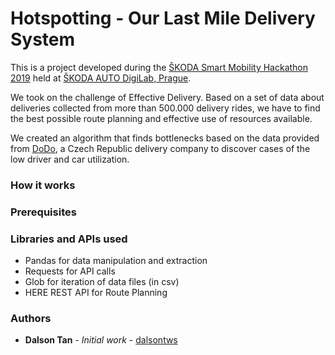 # Hotspotting - Our Last Mile Delivery System

This is a project developed during the [ŠKODA Smart Mobility Hackathon 2019](https://www.ceehacks.com/smhprague2019/) held at [ŠKODA AUTO DigiLab, Prague](https://skodaautodigilab.com/). 

We took on the challenge of Effective Delivery.
Based on a set of data about deliveries collected from more than 500.000 delivery rides, we have to find the best possible route planning and effective use of resources available. 

We created an algorithm that finds bottlenecks based on the data provided from [DoDo](https://idodo.cz/en/for-partners-2/), a Czech Republic delivery company to discover cases of the low driver and car utilization.

### How it works


### Prerequisites



### Libraries and APIs used

- Pandas for data manipulation and extraction
- Requests for API calls 
- Glob for iteration of data files (in csv)
- HERE REST API for Route Planning


### Authors

* **Dalson Tan** - *Initial work* - [dalsontws](https://github.com/dalsontws)
